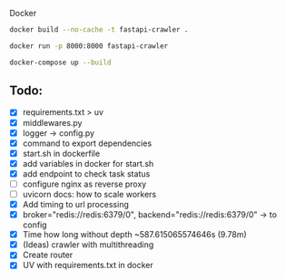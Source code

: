 Docker

```bash
docker build --no-cache -t fastapi-crawler .
```

```bash
docker run -p 8000:8000 fastapi-crawler
```

```bash
docker-compose up --build
```

## Todo:
- [x] requirements.txt > uv
- [x] middlewares.py
- [x] logger -> config.py
- [x] command to export dependencies
- [x] start.sh in dockerfile
- [x] add variables in docker for start.sh
- [x] add endpoint to check task status
- [ ] configure nginx as reverse proxy
- [ ] uvicorn docs: how to scale workers
- [x] Add timing to url processing
- [x] broker="redis://redis:6379/0", backend="redis://redis:6379/0" -> to config
- [x] Time how long without depth ~587.615065574646s (9.78m)
- [x] (Ideas) crawler with multithreading
- [x] Create router
- [x] UV with requirements.txt in docker